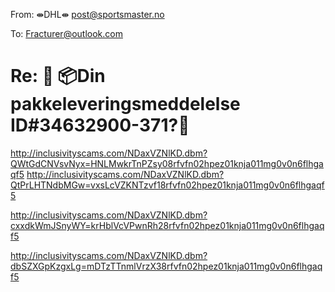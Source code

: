 From: ⇼DHL⇼ <post@sportsmaster.no>

To: Fracturer@outlook.com

# Re: 🚚 📦Din pakkeleveringsmeddelelse ID#34632900-371?🚚
 <http://inclusivityscams.com/NDaxVZNlKD.dbm?QWtGdCNVsvNyx=HNLMwkrTnPZsy08rfvfn02hpez01knja011mg0v0n6flhgaqf5> 
 <http://inclusivityscams.com/NDaxVZNlKD.dbm?QtPrLHTNdbMGw=vxsLcVZKNTzvf18rfvfn02hpez01knja011mg0v0n6flhgaqf5> 

 <http://inclusivityscams.com/NDaxVZNlKD.dbm?cxxdkWmJSnyWY=krHblVcVPwnRh28rfvfn02hpez01knja011mg0v0n6flhgaqf5> 

 <http://inclusivityscams.com/NDaxVZNlKD.dbm?dbSZXGpKzgxLg=mDTzTTnmlVrzX38rfvfn02hpez01knja011mg0v0n6flhgaqf5> 

